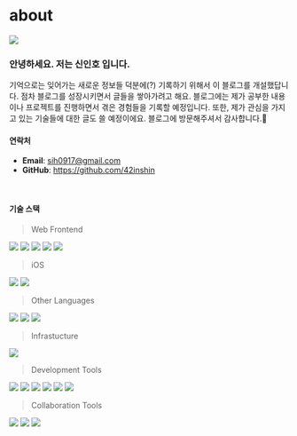 # about

<img src="img/test_1.jpg" />

### 안녕하세요. 저는 신인호 입니다.
기억으로는 잊어가는 새로운 정보들 덕분에(?) 기록하기 위해서 이 블로그를 개설했답니다. 점차 블로그를 성장시키면서 글들을 쌓아가려고 해요. 블로그에는 제가 공부한 내용이나 프로젝트를 진행하면서 겪은 경험들을 기록할 예정입니다. 또한, 제가 관심을 가지고 있는 기술들에 대한 글도 쓸 예정이에요. 블로그에 방문해주셔서 감사합니다.🥰
<br/>

#### 연락처
- **Email**: sih0917@gmail.com
- **GitHub**: https://github.com/42inshin
<br/>

#### 기술 스택

> Web Frontend
<p align="left">
<img src="https://img.shields.io/badge/JavaScript-F7DF1E?style=for-the-badge&logo=JavaScript&logoColor=FFFFFF" style="all: unset; display: inline;">
<img src="https://img.shields.io/badge/TypeScript-3178C6?style=for-the-badge&logo=TypeScript&logoColor=white" style="all: unset; display: inline;">
<img src="https://img.shields.io/badge/vue-4FC08D?style=for-the-badge&logo=vuedotjs&logoColor=white" style="all: unset; display: inline;">
<img src="https://img.shields.io/badge/react-61DAFB?style=for-the-badge&logo=React&logoColor=white" style="all: unset; display: inline;">
<img src="https://img.shields.io/badge/Vite-646CFF?style=for-the-badge&logo=Vite&logoColor=white" style="all: unset; display: inline;">
</p>

> iOS
<p align="left">
<img src="https://img.shields.io/badge/swift-FA7343?style=for-the-badge&logo=swift&logoColor=white" style="all: unset; display: inline;">
<img src="https://img.shields.io/badge/swiftui-007AFF?style=for-the-badge&logo=swift&logoColor=white" style="all: unset; display: inline;">
</p>

> Other Languages
<p align="left">
<img src="https://img.shields.io/badge/c-00599C?style=for-the-badge&logo=c&logoColor=white" style="all: unset; display: inline;">
<img src="https://img.shields.io/badge/c++-00599C?style=for-the-badge&logo=cplusplus&logoColor=white" style="all: unset; display: inline;">
<img src="https://img.shields.io/badge/Python-3776AB?style=for-the-badge&logo=Python&logoColor=white" style="all: unset; display: inline;">
</p>

> Infrastucture
<p align="left">
<img src="https://img.shields.io/badge/docker-2496ED?style=for-the-badge&logo=docker&logoColor=white" style="all: unset; display: inline;">
</p>

> Development Tools
<p align="left">
<img src="https://img.shields.io/badge/git-F05032?style=for-the-badge&logo=git&logoColor=white" style="all: unset; display: inline;">
<img src="https://img.shields.io/badge/Github-181717?style=for-the-badge&logo=Github&logoColor=FFFFFF" style="all: unset; display: inline;">
<img src="https://img.shields.io/badge/VSCode-007ACC?style=for-the-badge&logo=Visual Studio Code&logoColor=FFFFFF" style="all: unset; display: inline;">
<img src="https://img.shields.io/badge/Swagger-85EA2D?style=for-the-badge&logo=Swagger&logoColor=FFFFFF" style="all: unset; display: inline;">
<img src="https://img.shields.io/badge/DataGrip-000000?style=for-the-badge&logo=DataGrip&logoColor=FFFFFF" style="all: unset; display: inline;">
<img src="https://img.shields.io/badge/Postman-FF6C37?style=for-the-badge&logo=Postman&logoColor=FFFFFF" style="all: unset; display: inline;">
</p>

> Collaboration Tools
<p align="left">
<img src="https://img.shields.io/badge/Slack-4A154B?style=for-the-badge&logo=Slack&logoColor=white" style="all: unset; display: inline;">
<img src="https://img.shields.io/badge/Notion-000000?style=for-the-badge&logo=Notion&logoColor=white" style="all: unset; display: inline;">
<img src="https://img.shields.io/badge/Figma-F24E1E?style=for-the-badge&logo=Figma&logoColor=white" style="all: unset; display: inline;">
</p>
